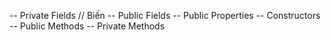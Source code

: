 -- Private Fields // Biến
-- Public Fields
-- Public Properties
-- Constructors
-- Public Methods
-- Private Methods
